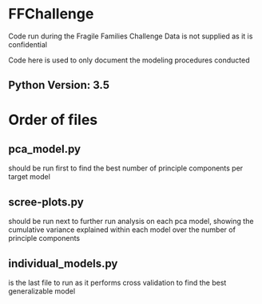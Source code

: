 # FFChallenge
Code run during the Fragile Families Challenge
Data is not supplied as it is confidential

Code here is used to only document the modeling procedures conducted
## Python Version: 3.5
# Order of files
## pca_model.py 
should be run first to find the best number of principle components per target model

## scree-plots.py 
should be run next to further run analysis on each pca model, showing the cumulative variance explained within each model over the number of principle components

## individual_models.py 
is the last file to run as it performs cross validation to find the best generalizable model


